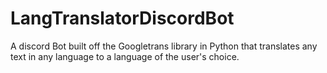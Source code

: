 # LangTranslatorDiscordBot
A discord Bot built off the Googletrans library in Python that translates any text in any language to a language of the user's choice. 
